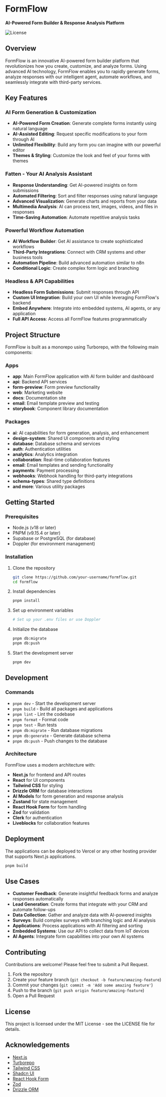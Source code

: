 # FormFlow

**AI-Powered Form Builder & Response Analysis Platform**

![License](https://img.shields.io/badge/license-MIT-blue.svg)

## Overview

FormFlow is an innovative AI-powered form builder platform that revolutionizes how you create, customize, and analyze forms. Using advanced AI technology, FormFlow enables you to rapidly generate forms, analyze responses with our intelligent agent, automate workflows, and seamlessly integrate with third-party services.

## Key Features

### AI Form Generation & Customization
- **AI-Powered Form Creation**: Generate complete forms instantly using natural language
- **AI-Assisted Editing**: Request specific modifications to your form through AI
- **Unlimited Flexibility**: Build any form you can imagine with our powerful editor
- **Themes & Styling**: Customize the look and feel of your forms with themes

### Fatten - Your AI Analysis Assistant
- **Response Understanding**: Get AI-powered insights on form submissions
- **Automated Filtering**: Sort and filter responses using natural language
- **Advanced Visualization**: Generate charts and reports from your data
- **Multimedia Analysis**: AI can process text, images, videos, and files in responses
- **Time-Saving Automation**: Automate repetitive analysis tasks

### Powerful Workflow Automation
- **AI Workflow Builder**: Get AI assistance to create sophisticated workflows
- **Third-Party Integrations**: Connect with CRM systems and other business tools
- **Automation Pipeline**: Build advanced automation similar to n8n
- **Conditional Logic**: Create complex form logic and branching

### Headless & API Capabilities
- **Headless Form Submissions**: Submit responses through API
- **Custom UI Integration**: Build your own UI while leveraging FormFlow's backend
- **Embed Anywhere**: Integrate into embedded systems, AI agents, or any application
- **Full API Access**: Access all FormFlow features programmatically

## Project Structure

FormFlow is built as a monorepo using Turborepo, with the following main components:

### Apps

- **app**: Main FormFlow application with AI form builder and dashboard
- **api**: Backend API services
- **form-preview**: Form preview functionality
- **web**: Marketing website
- **docs**: Documentation site
- **email**: Email template preview and testing
- **storybook**: Component library documentation

### Packages

- **ai**: AI capabilities for form generation, analysis, and enhancement
- **design-system**: Shared UI components and styling
- **database**: Database schema and services
- **auth**: Authentication utilities
- **analytics**: Analytics integration
- **collaboration**: Real-time collaboration features
- **email**: Email templates and sending functionality
- **payments**: Payment processing
- **webhooks**: Webhook handling for third-party integrations
- **schema-types**: Shared type definitions
- **and more**: Various utility packages

## Getting Started

### Prerequisites

- Node.js (v18 or later)
- PNPM (v9.15.4 or later)
- Supabase or PostgreSQL (for database)
- Doppler (for environment management)

### Installation

1. Clone the repository
   ```sh
   git clone https://github.com/your-username/formflow.git
   cd formflow
   ```

2. Install dependencies
   ```sh
   pnpm install
   ```

3. Set up environment variables
   ```sh
   # Set up your .env files or use Doppler
   ```

4. Initialize the database
   ```sh
   pnpm db:migrate
   pnpm db:push
   ```

5. Start the development server
   ```sh
   pnpm dev
   ```

## Development

### Commands

- `pnpm dev` - Start the development server
- `pnpm build` - Build all packages and applications
- `pnpm lint` - Lint the codebase
- `pnpm format` - Format code
- `pnpm test` - Run tests
- `pnpm db:migrate` - Run database migrations
- `pnpm db:generate` - Generate database schema
- `pnpm db:push` - Push changes to the database

### Architecture

FormFlow uses a modern architecture with:

- **Next.js** for frontend and API routes
- **React** for UI components
- **Tailwind CSS** for styling
- **Drizzle ORM** for database interactions
- **AI Models** for form generation and response analysis
- **Zustand** for state management
- **React Hook Form** for form handling
- **Zod** for validation
- **Clerk** for authentication
- **Liveblocks** for collaboration features

## Deployment

The applications can be deployed to Vercel or any other hosting provider that supports Next.js applications.

```sh
pnpm build
```

## Use Cases

- **Customer Feedback**: Generate insightful feedback forms and analyze responses automatically
- **Lead Generation**: Create forms that integrate with your CRM and automate follow-ups
- **Data Collection**: Gather and analyze data with AI-powered insights
- **Surveys**: Build complex surveys with branching logic and AI analysis
- **Applications**: Process applications with AI filtering and sorting
- **Embedded Systems**: Use our API to collect data from IoT devices
- **AI Agents**: Integrate form capabilities into your own AI systems

## Contributing

Contributions are welcome! Please feel free to submit a Pull Request.

1. Fork the repository
2. Create your feature branch (`git checkout -b feature/amazing-feature`)
3. Commit your changes (`git commit -m 'Add some amazing feature'`)
4. Push to the branch (`git push origin feature/amazing-feature`)
5. Open a Pull Request

## License

This project is licensed under the MIT License - see the LICENSE file for details.

## Acknowledgements

- [Next.js](https://nextjs.org/)
- [Turborepo](https://turbo.build/repo)
- [Tailwind CSS](https://tailwindcss.com/)
- [Shadcn UI](https://ui.shadcn.com/)
- [React Hook Form](https://react-hook-form.com/)
- [Zod](https://zod.dev/)
- [Drizzle ORM](https://orm.drizzle.team/)
